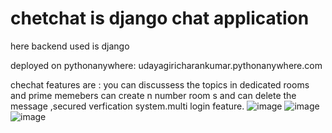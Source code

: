 # chetchat is django chat application
here backend used is django 

deployed on pythonanywhere: udayagiricharankumar.pythonanywhere.com


chechat features are :
you can discussess the topics in dedicated rooms and prime memebers can create  n number room s and can  delete the message ,secured verfication system.multi login feature.
![image](https://user-images.githubusercontent.com/67089878/165527121-4ffbf90f-a563-4c90-9290-726d50b06fa1.png)
![image](https://user-images.githubusercontent.com/67089878/165527428-aa639077-473d-4c44-be2d-18efcbcf0a8d.png)
![image](https://user-images.githubusercontent.com/67089878/165527560-ce0c2e9e-54a5-4133-ada4-21c5447bba46.png)








